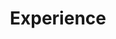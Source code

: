 ---
# Activate this widget? true/false
active: true


# An instance of the Experience widget.
# Documentation: https://wowchemy.com/docs/page-builder/
widget: experience

# This file represents a page section.
headless: true

# Order that this section appears on the page.
weight: 40

title: Experience
subtitle:

# Date format for experience
#   Refer to https://wowchemy.com/docs/customization/#date-format
date_format: Jan 2006

# Experiences.
#   Add/remove as many `experience` items below as you like.
#   Required fields are `title`, `company`, and `date_start`.
#   Leave `date_end` empty if it's your current employer.
#   Begin multi-line descriptions with YAML's `|2-` multi-line prefix.
experience:
  - title: Professor (Joint Medicine and Epidemiology, Biostatistics and Occupational Helath)
    company: McGill University
    company_url: ''
    company_logo: mcgill_logo
    location: Montreal
    date_start: '2001-07-01'
    date_end: ''
    description: |2-
        Responsibilities include:
        
        * Teaching
        * Research
        
  - title: Cardiologist
    company: McGill University Health Center
    company_url: ''
    company_logo: muhc_logo
    location: Montreal
    date_start: '2001-07-01'
    date_end: ''
    description: |2-
        Responsibilities include:
        
        * Clinical service (CCU, consultations)
        * Clinical research

design:
  columns: '2'
---